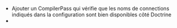 - Ajouter un CompilerPass qui vérifie que les noms de connections indiqués dans la configuration sont bien disponibles côté Doctrine  
- 